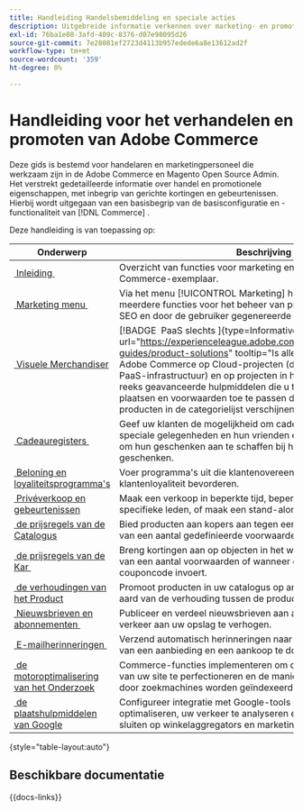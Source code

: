 ```yaml
---
title: Handleiding Handelsbemiddeling en speciale acties
description: Uitgebreide informatie verkennen over marketing- en promotiefuncties in Adobe Commerce, waaronder gerichte kortingen en evenementen.
exl-id: 76ba1e08-3afd-409c-8376-d07e98095d26
source-git-commit: 7e28081ef2723d4113b957edede6a8e13612ad2f
workflow-type: tm+mt
source-wordcount: '359'
ht-degree: 0%

---
```


# Handleiding voor het verhandelen en promoten van Adobe Commerce

Deze gids is bestemd voor handelaren en marketingpersoneel die werkzaam zijn in de Adobe Commerce en Magento Open Source Admin. Het verstrekt gedetailleerde informatie over handel en promotionele eigenschappen, met inbegrip van gerichte kortingen en gebeurtenissen. Hierbij wordt uitgegaan van een basisbegrip van de basisconfiguratie en -functionaliteit van [!DNL Commerce] .

Deze handleiding is van toepassing op:

| Onderwerp | Beschrijving |
| ------- | ----------- |
| [&#x200B; Inleiding &#x200B;](introduction.md) | Overzicht van functies voor marketing en promotie met een Commerce-exemplaar. |
| [&#x200B; Marketing menu &#x200B;](marketing-menu.md) | Via het menu [!UICONTROL Marketing] hebt u toegang tot meerdere functies voor het beheer van promoties, communicatie, SEO en door de gebruiker gegenereerde inhoud. |
| [&#x200B; Visuele Merchandiser &#x200B;](visual-merchandiser.md) | [!BADGE &#x200B; PaaS slechts &#x200B;]{type=Informative url="https://experienceleague.adobe.com/nl/docs/commerce/user-guides/product-solutions" tooltip="Is alleen van toepassing op Adobe Commerce op Cloud-projecten (door Adobe beheerde PaaS-infrastructuur) en op projecten in het veld."} Onderzoek deze reeks geavanceerde hulpmiddelen die u toestaat om producten te plaatsen en voorwaarden toe te passen die bepalen welke producten in de categorielijst verschijnen. |
| [&#x200B; Cadeauregisters &#x200B;](gift-registries.md) | Geef uw klanten de mogelijkheid om cadeauregisters te maken voor speciale gelegenheden en hun vrienden en familie uit te nodigen om hun geschenken aan te schaffen bij het register van geschenken. |
| [&#x200B; Beloning en loyaliteitsprogramma&#39;s &#x200B;](rewards-loyalty.md) | Voer programma&#39;s uit die klantenovereenkomst drijven en klantenloyaliteit bevorderen. |
| [&#x200B; Privéverkoop en gebeurtenissen &#x200B;](events-private-sales.md) | Maak een verkoop in beperkte tijd, beperk de verkoop tot specifieke leden, of maak een stand-alone privé verkooppagina. |
| [&#x200B; de prijsregels van de Catalogus &#x200B;](price-rules-catalog.md) | Bied producten aan kopers aan tegen een verlaagde prijs op basis van een aantal gedefinieerde voorwaarden. |
| [&#x200B; de prijsregels van de Kar &#x200B;](price-rules-cart.md) | Breng kortingen aan op objecten in het winkelwagentje op basis van een aantal voorwaarden of wanneer de klant een geldige couponcode invoert. |
| [&#x200B; de verhoudingen van het Product &#x200B;](product-relationships.md) | Promoot producten in uw catalogus op andere pagina&#39;s door de aard van de verhouding tussen de producten te bepalen. |
| [&#x200B; Nieuwsbrieven en abonnementen &#x200B;](newsletters.md) | Publiceer en verdeel nieuwsbrieven aan abonneeklanten om verkeer aan uw opslag te verhogen. |
| [&#x200B; E-mailherinneringen &#x200B;](email-reminder-rules.md) | Verzend automatisch herinneringen naar klanten om te profiteren van een aanbieding en een aankoop te doen. |
| [&#x200B; de motoroptimalisering van het Onderzoek &#x200B;](seo-overview.md) | Commerce-functies implementeren om de inhoud en presentatie van uw site te perfectioneren en de manier waarop de pagina&#39;s door zoekmachines worden geïndexeerd te verbeteren. |
| [&#x200B; de plaatshulpmiddelen van Google &#x200B;](google-tools.md) | Configureer integratie met Google-tools om uw inhoud te optimaliseren, uw verkeer te analyseren en uw catalogus aan te sluiten op winkelaggregators en marketinglocaties. |

{style="table-layout:auto"}

## Beschikbare documentatie

{{docs-links}}
